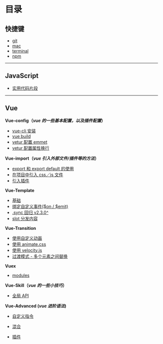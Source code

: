 # 目录
## 快捷键 
- [git](https://github.com/Musiky/Article/blob/master/hotKey/git.md)
- [mac](https://github.com/Musiky/Article/blob/master/hotKey/mac.md)
- [terminal](https://github.com/Musiky/Article/blob/master/hotKey/terminal.md)
- [npm](https://github.com/Musiky/Article/blob/master/hotKey/npm.md)

---

## JavaScript
- [实用代码片段](https://github.com/Musiky/Article/blob/master/JavaScript/util.md)

---

## Vue
**Vue-config（*vue 的一些基本配置，以及插件配置*）**

- [vue-cli 安装](https://github.com/Musiky/Article/blob/master/Vue/Vue-config/1_vue-cli-setup.md)
- [vue build](https://github.com/Musiky/Article/blob/master/Vue/Vue-config/2_vue-cli-build.md)
- [vetur 配置 emmet](https://github.com/Musiky/Article/blob/master/Vue/Vue-config/3.1_vetur-emmet.md)
- [vetur 配置属性换行](https://github.com/Musiky/Article/blob/master/Vue/Vue-config/3.2_vetur-attr-wrap.md)

**Vue-import（*vue 引入外部文件/插件等的方法*）**

- [export 和 export default 的使用](https://github.com/Musiky/Article/blob/master/Vue/Vue-import/0_export.md)
- [在项目中引入 css／js 文件](https://github.com/Musiky/Article/blob/master/Vue/Vue-import/1_import-js-css.md)
- [引入插件](https://github.com/Musiky/Article/blob/master/Vue/Vue-import/2_import-plugin.md)

**Vue-Template**

- [基础](https://github.com/Musiky/Article/blob/master/Vue/Vue-template/1_base.md)
- [绑定自定义事件($on / $emit)](https://github.com/Musiky/Article/blob/master/Vue/Vue-template/2_event.md)
- [.sync 回归 v2.3.0^](https://github.com/Musiky/Article/blob/master/Vue/Vue-template/3_sync.md)
- [slot 分发内容](https://github.com/Musiky/Article/blob/master/Vue/Vue-template/4_slot.md)

**Vue-Transition**

- [使用自定义动画](https://github.com/Musiky/Article/blob/master/Vue/Vue-transition/1_customize.md)
- [使用 animate.css](https://github.com/Musiky/Article/blob/master/Vue/Vue-transition/2_animate.css.md)
- [使用 velocity.js](https://github.com/Musiky/Article/blob/master/Vue/Vue-transition/3_velocity.md)
- [过渡模式 - 多个元素之间替换](https://github.com/Musiky/Article/blob/master/Vue/Vue-transition/4_ele-replace.md)

**Vuex**
- [modules](https://github.com/Musiky/Article/blob/master/Vue/Vuex/modules.md)

**Vue-Skill（*vue 的一些小技巧*）**

- [全局 API](https://github.com/Musiky/Article/blob/master/Vue/Vue-skill/1_global-api.md)

**Vue-Advanced (*vue 进阶语法*)**

- [自定义指令](https://github.com/Musiky/Article/blob/master/Vue/Vue-advanced/customize.md)

- [混合](https://github.com/Musiky/Article/blob/master/Vue/Vue-advanced/mixins.md)

- [插件](https://github.com/Musiky/Article/blob/master/Vue/Vue-advanced/plugin.md)


